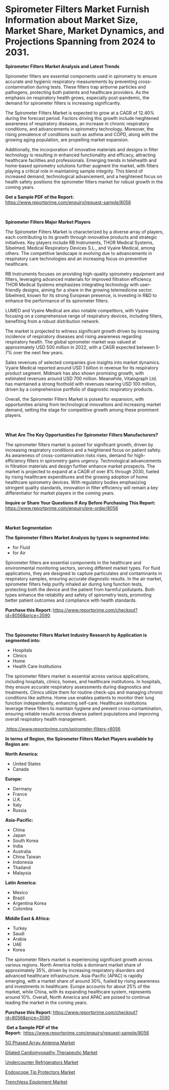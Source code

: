 <p><h1>Spirometer Filters Market Furnish Information about Market Size, Market Share, Market Dynamics, and Projections Spanning from 2024 to 2031.</h1></p><p><strong>Spirometer Filters Market Analysis and Latest Trends</strong></p>
<p><p>Spirometer filters are essential components used in spirometry to ensure accurate and hygienic respiratory measurements by preventing cross-contamination during tests. These filters trap airborne particles and pathogens, protecting both patients and healthcare providers. As the emphasis on respiratory health grows, especially post-pandemic, the demand for spirometer filters is increasing significantly.</p><p>The Spirometer Filters Market is expected to grow at a CAGR of 12.40% during the forecast period. Factors driving this growth include heightened awareness of respiratory diseases, an increase in chronic respiratory conditions, and advancements in spirometry technology. Moreover, the rising prevalence of conditions such as asthma and COPD, along with the growing aging population, are propelling market expansion.</p><p>Additionally, the incorporation of innovative materials and designs in filter technology is resulting in enhanced functionality and efficacy, attracting healthcare facilities and professionals. Emerging trends in telehealth and home-based spirometry solutions further augment the market, with filters playing a critical role in maintaining sample integrity. This blend of increased demand, technological advancement, and a heightened focus on health safety positions the spirometer filters market for robust growth in the coming years.</p></p>
<p><strong>Get a Sample PDF of the Report:&nbsp;</strong> <a href="https://www.reportprime.com/enquiry/request-sample/8056?utm_campaign=40&utm_medium=2&utm_source=Github&utm_content=ia&utm_term=26112024&utm_id=spirometer-filters">https://www.reportprime.com/enquiry/request-sample/8056</a></p>
<p>&nbsp;</p>
<p><strong>Spirometer Filters Major Market Players</strong></p>
<p><p>The Spirometer Filters Market is characterized by a diverse array of players, each contributing to its growth through innovative products and strategic initiatives. Key players include RB Instruments, THOR Medical Systems, Sibelmed, Medical Respiratory Devices S.L., and Vyaire Medical, among others. The competitive landscape is evolving due to advancements in respiratory care technologies and an increasing focus on preventive healthcare.</p><p>RB Instruments focuses on providing high-quality spirometry equipment and filters, leveraging advanced materials for improved filtration efficiency. THOR Medical Systems emphasizes integrating technology with user-friendly designs, aiming for a share in the growing telemedicine sector. Sibelmed, known for its strong European presence, is investing in R&D to enhance the performance of its spirometer filters. </p><p>LUMED and Vyaire Medical are also notable competitors, with Vyaire focusing on a comprehensive range of respiratory devices, including filters, benefiting from a robust distribution network. </p><p>The market is projected to witness significant growth driven by increasing incidence of respiratory diseases and rising awareness regarding respiratory health. The global spirometer market was valued at approximately USD 500 million in 2022, with a CAGR expected between 5-7% over the next few years.</p><p>Sales revenues of selected companies give insights into market dynamics. Vyaire Medical reported around USD 1 billion in revenue for its respiratory product segment. Midmark has also shown promising growth, with estimated revenues around USD 700 million. Meanwhile, Vitalograph Ltd. has maintained a strong foothold with revenues nearing USD 100 million, driven by a comprehensive portfolio of diagnostic respiratory products.</p><p>Overall, the Spirometer Filters Market is poised for expansion, with opportunities arising from technological innovations and increasing market demand, setting the stage for competitive growth among these prominent players.</p></p>
<p>&nbsp;</p>
<p><strong>What Are The Key Opportunities For Spirometer Filters Manufacturers?</strong></p>
<p><p>The spirometer filters market is poised for significant growth, driven by increasing respiratory conditions and a heightened focus on patient safety. As awareness of cross-contamination risks rises, demand for high-efficiency filters in spirometry gains urgency. Technological advancements in filtration materials and design further enhance market prospects. The market is projected to expand at a CAGR of over 8% through 2030, fueled by rising healthcare expenditures and the growing adoption of home healthcare spirometry devices. With regulatory bodies emphasizing stringent quality standards, innovation in filter efficiency will remain a key differentiator for market players in the coming years.</p></p>
<p><strong>Inquire or Share Your Questions If Any Before Purchasing This Report:</strong> <a href="https://www.reportprime.com/enquiry/pre-order/8056?utm_campaign=40&utm_medium=2&utm_source=Github&utm_content=ia&utm_term=26112024&utm_id=spirometer-filters">https://www.reportprime.com/enquiry/pre-order/8056</a></p>
<p>&nbsp;</p>
<p><strong>Market Segmentation</strong></p>
<p><strong>The Spirometer Filters Market Analysis by types is segmented into:</strong></p>
<p><ul><li>for Fluid</li><li>for Air</li></ul></p>
<p><p>Spirometer filters are essential components in the healthcare and environmental monitoring sectors, serving different market types. For fluid applications, they are designed to capture particulates and contaminants in respiratory samples, ensuring accurate diagnostic results. In the air market, spirometer filters help purify inhaled air during lung function tests, protecting both the device and the patient from harmful pollutants. Both types enhance the reliability and safety of spirometry tests, promoting better patient outcomes and compliance with health standards.</p></p>
<p><strong>Purchase this Report:&nbsp;</strong><a href="https://www.reportprime.com/checkout?id=8056&price=3590&utm_campaign=40&utm_medium=2&utm_source=Github&utm_content=ia&utm_term=26112024&utm_id=spirometer-filters">https://www.reportprime.com/checkout?id=8056&price=3590</a></p>
<p>&nbsp;</p>
<p><strong>The Spirometer Filters Market Industry Research by Application is segmented into:</strong></p>
<p><ul><li>Hospitals</li><li>Clinics</li><li>Home</li><li>Health Care Institutions</li></ul></p>
<p><p>The spirometer filters market is essential across various applications, including hospitals, clinics, homes, and healthcare institutions. In hospitals, they ensure accurate respiratory assessments during diagnostics and treatments. Clinics utilize them for routine check-ups and managing chronic conditions like asthma. Home use enables patients to monitor their lung function independently, enhancing self-care. Healthcare institutions leverage these filters to maintain hygiene and prevent cross-contamination, ensuring reliable results across diverse patient populations and improving overall respiratory health management.</p></p>
<p><a href="https://www.reportprime.com/spirometer-filters-r8056?utm_campaign=40&utm_medium=2&utm_source=Github&utm_content=ia&utm_term=26112024&utm_id=spirometer-filters">&nbsp;https://www.reportprime.com/spirometer-filters-r8056</a></p>
<p><strong>In terms of Region, the Spirometer Filters Market Players available by Region are:</strong></p>
<p>
    <p> <strong> North America: </strong>
        <ul>
            <li>United States</li>
            <li>Canada</li>
        </ul>
        </p> 
    <p> <strong> Europe: </strong>
        <ul>
            <li>Germany</li>
            <li>France</li>
            <li>U.K.</li>
            <li>Italy</li>
            <li>Russia</li>
        </ul>
        </p> 
    <p> <strong> Asia-Pacific: </strong>
        <ul>
            <li>China</li>
            <li>Japan</li>
            <li>South Korea</li>
            <li>India</li>
            <li>Australia</li>
            <li>China Taiwan</li>
            <li>Indonesia</li>
            <li>Thailand</li>
            <li>Malaysia</li>
        </ul>
        </p> 
    <p> <strong> Latin America: </strong>
        <ul>
            <li>Mexico</li>
            <li>Brazil</li>
            <li>Argentina Korea</li>
            <li>Colombia</li>
        </ul>
        </p> 
    <p> <strong> Middle East & Africa: </strong>
        <ul>
            <li>Turkey</li>
            <li>Saudi</li>
            <li>Arabia</li>
            <li>UAE</li>
            <li>Korea</li>
        </ul>
    </p>
    </p>
<p><p>The spirometer filters market is experiencing significant growth across various regions. North America holds a dominant market share of approximately 35%, driven by increasing respiratory disorders and advanced healthcare infrastructure. Asia-Pacific (APAC) is rapidly emerging, with a market share of around 30%, fueled by rising awareness and investments in healthcare. Europe accounts for about 25% of the market, while China, with its expanding healthcare system, represents around 10%. Overall, North America and APAC are poised to continue leading the market in the coming years.</p></p>
<p><strong>Purchase this Report: </strong><a href="https://www.reportprime.com/checkout?id=8056&price=3590&utm_campaign=40&utm_medium=2&utm_source=Github&utm_content=ia&utm_term=26112024&utm_id=spirometer-filters">https://www.reportprime.com/checkout?id=8056&price=3590</a></p>
<p>&nbsp;<strong>Get a Sample PDF of the Report:&nbsp;&nbsp;</strong><a href="https://www.reportprime.com/enquiry/request-sample/8056?utm_campaign=40&utm_medium=2&utm_source=Github&utm_content=ia&utm_term=26112024&utm_id=spirometer-filters">https://www.reportprime.com/enquiry/request-sample/8056</a></p>
<p><strong></strong></p>
<p><p><a href="https://www.linkedin.com/pulse/industry-breakdown-5g-phased-array-antenna-market-size-8pzgf?utm_campaign=40&utm_medium=2&utm_source=Github&utm_content=ia&utm_term=26112024&utm_id=spirometer-filters">5G Phased Array Antenna Market</a></p><p><a href="https://issuu.com/reportprime-2/docs/dilated-cardiomyopathy-therapeutic-_a1fde44e1ed3cc?utm_campaign=40&utm_medium=2&utm_source=Github&utm_content=ia&utm_term=26112024&utm_id=spirometer-filters">Dilated Cardiomyopathy Therapeutic Market</a></p><p><a href="https://github.com/ParvinKhatun77/Market-Research-Report-List-1/blob/main/undercounter-refrigerators-market.md?utm_campaign=40&utm_medium=2&utm_source=Github&utm_content=ia&utm_term=26112024&utm_id=spirometer-filters">Undercounter Refrigerators Market</a></p><p><a href="https://github.com/abbislposival/Market-Research-Report-List-1/blob/main/endoscope-tip-protectors-market.md?utm_campaign=40&utm_medium=2&utm_source=Github&utm_content=ia&utm_term=26112024&utm_id=spirometer-filters">Endoscope Tip Protectors Market</a></p><p><a href="https://www.linkedin.com/pulse/trenchless-equipment-market-analysis-identifying-key-issues-15gpf?utm_campaign=40&utm_medium=2&utm_source=Github&utm_content=ia&utm_term=26112024&utm_id=spirometer-filters">Trenchless Equipment Market</a></p></p>